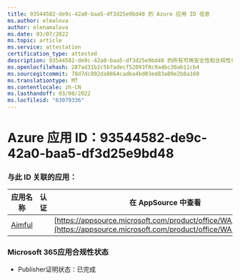 ```yaml
---
title: 93544582-de9c-42a0-baa5-df3d25e9bd48 的 Azure 应用 ID 信息
ms.author: elmalova
author: elenamalova
ms.date: 03/07/2022
ms.topic: article
ms.service: attestation
certification_type: attested
description: 93544582-de9c-42a0-baa5-df3d25e9bd48 的所有可用安全性和合规性信息。
ms.openlocfilehash: 287ad31b2c5b7adecf52093f8c9a4bc30ab11cb4
ms.sourcegitcommit: 78d7dc892da0864cadba4bd03ed83a09e2b8a160
ms.translationtype: MT
ms.contentlocale: zh-CN
ms.lasthandoff: 03/08/2022
ms.locfileid: "63079336"
---
```

# <a name="azure-app-id-93544582-de9c-42a0-baa5-df3d25e9bd48"></a>Azure 应用 ID：93544582-de9c-42a0-baa5-df3d25e9bd48


### <a name="apps-associated-with-this-id"></a>与此 ID 关联的应用：
| **应用名称** | **认证** | **在 AppSource 中查看** |
|--------------|---------------|-----------------------|
| [Aimful](https://docs.microsoft.com/microsoft-365-app-certification/forward/WA200003698) |  | [https://appsource.microsoft.com/product/office/WA200003698](https://appsource.microsoft.com/product/office/WA200003698) |

### <a name="microsoft-365-app-compliance-status"></a>Microsoft 365应用合规性状态
- Publisher证明状态：已完成
